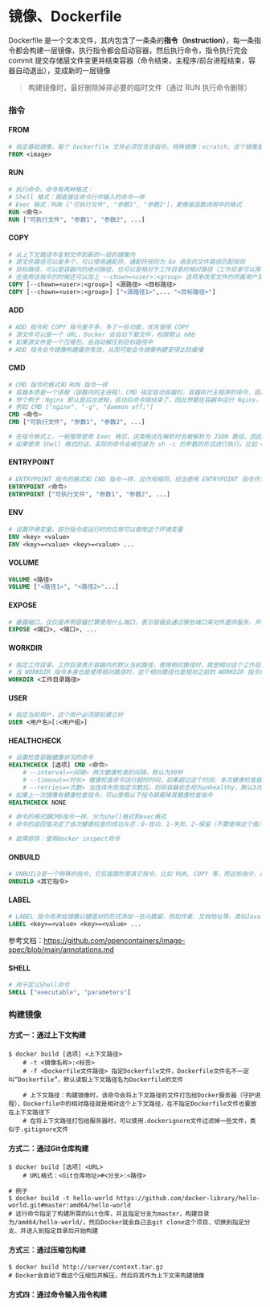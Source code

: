 # 镜像、Dockerfile

Dockerfile 是一个文本文件，其内包含了一条条的**指令（Instruction）**，每一条指令都会构建一层镜像，执行指令都会启动容器，然后执行命令，指令执行完会 commit 提交存储层文件变更并结束容器（命令结束，主程序/前台进程结束，容器自动退出），变成新的一层镜像

> 构建镜像时，最好删除掉非必要的临时文件（通过 RUN 执行命令删除）

### 指令

#### FROM

```dockerfile
# 指定基础镜像，每个 Dockerfile 文件必须包含该指令，特殊镜像：scratch，这个镜像是虚拟的，表示一个空白镜像，只有在一些特殊情况下才会使用，例如 Go 语言开发的应用就可以直接部署到该镜像，因为编译后的应用程序包含了自身所需要的依赖，可以直接允许在空白镜像里
FROM <image>
```

#### RUN

```dockerfile
# 执行命令，命令有两种格式：
# Shell 格式：跟直接在命令行中输入的命令一样
# Exec 格式：RUN ["可执行文件", "参数1", "参数2"]，更像是函数调用中的格式
RUN <命令>
RUN ["可执行文件", "参数1", "参数2", ...]
```

#### COPY

```dockerfile
# 从上下文路径中复制文件到新的一层的镜像内
# 源文件路径可以是多个，可以使用通配符，通配符规则为 Go 语言的文件路径匹配规则
# 目标路径，可以是容器内的绝对路径，也可以是相对于工作目录的相对路径（工作目录可以用 WORKDIR 指令来指定）。目标路径不需要事先创建，如果目录不存在会在复制文件前先行创建缺失目录
# 在使用该指令的时候还可以加上 --chown=<user>:<group> 选项来改变文件的所属用户及所属组，默认保留源文件的信息
COPY [--chown=<user>:<group>] <源路径> <目标路径>
COPY [--chown=<user>:<group>] ["<源路径1>",... "<目标路径>"]
```

#### ADD

```dockerfile
# ADD 指令和 COPY 指令差不多，多了一些功能，优先使用 COPY
# 源文件可以是一个 URL，Docker 会自动下载文件，权限默认 600
# 如果源文件是一个压缩包，会自动解压到目标路径中
# ADD 指令会令镜像构建缓存失效，从而可能会令镜像构建变得比较缓慢
```

#### CMD

```dockerfile
# CMD 指令的格式和 RUN 指令一样
# 容器本质是一个进程（容器内的主进程），CMD 指定启动容器时，容器执行主程序的命令，容器就是为了主进程而存在的，这个主程序必须是一个前台进程，前台进程结束，容器就退出了，因此主程序不能是一个后台进程，否者容器刚启动就会立马退出
# 举个例子：Nginx 默认是后台进程，启动后命令就结束了，因此想要在容器中运行 Nginx，需要在启动 Nginx 时，指定 Nginx 以前台的形式运行
# 例如 CMD ["nginx", "-g", "daemon off;"]
CMD <命令>
CMD ["可执行文件", "参数1", "参数2", ...]

# 在指令格式上，一般推荐使用 Exec 格式，这类格式在解析时会被解析为 JSON 数组，因此一定要使用双引号，而不要使用单引号。
# 如果使用 Shell 格式的话，实际的命令会被包装为 sh -c 的参数的形式进行执行。比如 CMD echo $HOME 在实际执行中，会将其变更为 CMD [ "sh", "-c", "echo $HOME" ]
```

#### ENTRYPOINT

```dockerfile
# ENTRYPOINT 指令的格式和 CND 指令一样，且作用相同，但当使用 ENTRYPOINT 指令作为主程序的启动命令时，CMD 指令或运行容器时指定的额外命令，会拼接在 ENTRYPOINT 指令后面，当作参数来处理
ENTRYPOINT <命令>
ENTRYPOINT ["可执行文件", "参数1", "参数2", ...]
```

#### ENV

```dockerfile
# 设置环境变量，部分指令或运行时的应用可以使用这个环境变量
ENV <key> <value>
ENV <key>=<value> <key>=<value> ...
```

#### VOLUME

```dockerfile
VOLUME <路径>
VOLUME ["<路径1>", "<路径2>"...]
```

#### EXPOSE

```dockerfile
# 暴露端口，仅仅是声明容器打算使用什么端口，表示容器会通过哪些端口来对外提供服务，并不是配置开放哪些端口，只是给使用者提供信息，让他知道应该如何映射端口，映射端口才是真正对外开发端口
EXPOSE <端口>, <端口>, ...
```

#### WORKDIR

```dockerfile
# 指定工作目录，工作目录表示容器内的默认当前路径，使用相对路径时，就是相对这个工作目录
# 当 WORKDIR 指令本身也是使用相对路径时，这个相对路径也是相对之前的 WORKDIR 指令的工作目录
WORKDIR <工作目录路径>
```

#### USER

```dockerfile
# 指定当前用户，这个用户必须提前建立好
USER <用户名>[:<用户组>]
```

#### HEALTHCHECK

```dockerfile
# 设置检查容器健康状况的命令
HEALTHCHECK [选项] CMD <命令>
    # --interval=<间隔> 两次健康检查的间隔，默认为30秒
    # --timeout=<时长> 健康检查命令运行超时时间，如果超过这个时间，本次健康检查就被视为失败，默认30秒
    # --retries=<次数> 当连续失败指定次数后，则将容器状态视为unhealthy，默认3次。
# 如果上一次镜像有健康检查指令，可以使用以下指令屏蔽掉其健康检查指令
HEALTHCHECK NONE

# 命令的格式跟CMD指令一样，分为shell格式和exec格式
# 命令的返回值决定了该次健康检查的成功与否：0-成功、1-失败、2-保留（不要使用这个值）

# 故障排除：使用docker inspect命令
```

#### ONBUILD

```dockerfile
# ONBUILD是一个特殊的指令，它后面跟的是其它指令，比如 RUN, COPY 等，而这些指令，在当前镜像构建时并不会被执行。只有当以当前镜像为基础镜像，去构建下一级镜像的时候才会被执行
ONBUILD <其它指令>
```

#### LABEL

```dockerfile
# LABEL 指令用来给镜像以键值对的形式添加一些元数据，例如作者、文档地址等，类似Java中的文档注释，有些工具会读取预设的LABEL
LABEL <key>=<value> <key>=<value> ...
```

参考文档：https://github.com/opencontainers/image-spec/blob/main/annotations.md

#### SHELL

```dockerfile
# 用于定义Shell命令
SHELL ["executable", "parameters"]
```



### 构建镜像

#### 方式一：通过上下文构建

```shell
$ docker build [选项] <上下文路径>
    # -t <镜像名称>:<标签>
    # -f <Dockerfile文件路径> 指定Dockerfile文件，Dockerfile文件名不一定叫“Dockerfile”，默认读取上下文路径名为Dockerfile的文件
    
    # 上下文路径：构建镜像时，该命令会将上下文路径的文件打包给Docker服务器（守护进程），Dockerfile中的相对路径就是相对这个上下文路径，在不指定Dockerfile文件也要放在上下文路径下
    # 在将上下文路径打包给服务器时，可以使用.dockerignore文件过滤掉一些文件，类似于.gitignore文件
```

#### 方式二：通过Git仓库构建

```shell
$ docker build [选项] <URL>
    # URL格式：<Git仓库地址>#<分支>:<路径>

# 例子
$ docker build -t hello-world https://github.com/docker-library/hello-world.git#master:amd64/hello-world
# 这行命令指定了构建所需的Git仓库，并且指定分支为master，构建目录为/amd64/hello-world/，然后Docker就会自己去git clone这个项目、切换到指定分支、并进入到指定目录后开始构建
```

#### 方式三：通过压缩包构建

```shell
$ docker build http://server/context.tar.gz
# Docker会自动下载这个压缩包并解压，然后将其作为上下文来构建镜像
```

#### 方式四：通过命令输入指令构建